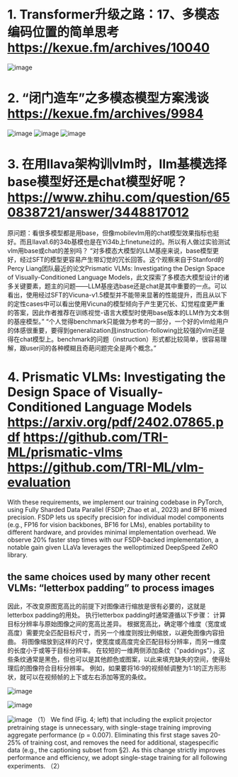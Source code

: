 # 1. Transformer升级之路：17、多模态编码位置的简单思考 https://kexue.fm/archives/10040
![image](https://github.com/qianxinchun/awesomeLLMTopics/assets/7309139/fbfe50a9-054a-47d8-af67-408e2958247a)

# 2. “闭门造车”之多模态模型方案浅谈 https://kexue.fm/archives/9984
![image](https://github.com/qianxinchun/awesomeLLMTopics/assets/7309139/ae424930-37fd-4199-a937-76dfe8379167)
![image](https://github.com/qianxinchun/awesomeLLMTopics/assets/7309139/b6294df9-66e0-41f5-8fb8-8726d3f3008a)
![image](https://github.com/qianxinchun/awesomeLLMTopics/assets/7309139/c9875780-52bb-4428-9f89-0fd43866281d)

# 3. 在用llava架构训vlm时，llm基模选择base模型好还是chat模型好呢？ https://www.zhihu.com/question/650838721/answer/3448817012
原问题：看很多模型都是用base，但像mobilevlm用的chat模型效果指标也挺好。而且llava1.6的34b基模也是在Yi34b上finetune过的。所以有人做过实验测试vlm用base或chat的差别吗？
“对多模态大模型的LLM基座来说，base模型更好，经过SFT的模型更容易产生带幻觉的冗长回答。这个观察来自于Stanford的Percy Liang团队最近的论文Prismatic VLMs: Investigating the Design Space of Visually-Conditioned Language Models，此文探索了多模态大模型设计的诸多关键要素，题主的问题——LLM基座选base还是chat是其中重要的一点。可以看出，使用经过SFT的Vicuna-v1.5模型并不能带来显著的性能提升，而且从以下的定性cases中可以看出使用Vicuna的模型倾向于产生更冗长、幻觉程度更严重的答案，因此作者推荐在训练视觉-语言大模型时使用base版本的LLM作为文本侧的基座模型。”
“个人觉得benchmark只能做为参考的一部分，一个好的vlm给用户的体感很重要，要得到generalization且instruction-following比较强的vlm还是得在chat模型上。benchmark的问题（instruction）形式都比较简单，很容易理解，跟user问的各种模糊且奇葩问题完全是两个概念。”

# 4. Prismatic VLMs: Investigating the Design Space of Visually-Conditioned Language Models https://arxiv.org/pdf/2402.07865.pdf https://github.com/TRI-ML/prismatic-vlms https://github.com/TRI-ML/vlm-evaluation
With these requirements,
we implement our training codebase in PyTorch, using Fully
Sharded Data Parallel (FSDP; Zhao et al., 2023) and BF16
mixed precision. FSDP lets us specify precision for individual model components (e.g., FP16 for vision backbones,
BF16 for LMs), enables portability to different hardware,
and provides minimal implementation overhead. We
observe 20% faster step times with our FSDP-backed implementation, a notable gain given LLaVa leverages the welloptimized DeepSpeed ZeRO library. 

## the same choices used by many other recent VLMs: “letterbox padding” to process images
因此，不改变原图宽高比的前提下对图像进行缩放是很有必要的，这就是letterbox padding的用处。
执行letterbox padding时通常遵循以下步骤：
计算目标分辨率与原始图像之间的宽高比差异。
根据宽高比，确定哪个维度（宽度或高度）需要完全匹配目标尺寸，而另一个维度则按比例缩放，以避免图像内容扭曲。
将图像缩放到这样的尺寸，使宽度或高度完全匹配目标分辨率，而另一维度的长度小于或等于目标分辨率。
在较短的一维两侧添加条纹（"paddings"），这些条纹通常是黑色，但也可以是其他颜色或图案，以此来填充缺失的空间，使得处理后的图像符合目标分辨率。
例如，如果要将16:9的视频帧调整为1:1的正方形形状，就可以在视频帧的上下或左右添加等宽的条纹。

![image](https://github.com/qianxinchun/awesomeLLMTopics/assets/7309139/2bea6c1f-0277-4365-82cc-eee69c4db34f)

![image](https://github.com/qianxinchun/awesomeLLMTopics/assets/7309139/6092738f-cdb4-42e6-a933-87122c8694b6)

![image](https://github.com/qianxinchun/awesomeLLMTopics/assets/7309139/319f5795-2227-4f2b-8bf1-5d583ddc0c3f)
（1） We find (Fig. 4; left) that including the explicit projector pretraining stage is unnecessary,
with single-stage training improving aggregate performance
(p = 0.007). Eliminating this first stage saves 20-25% of
training cost, and removes the need for additional, stagespecific data (e.g., the captioning subset from §2). As this
change strictly improves performance and efficiency, we
adopt single-stage training for all following experiments.
（2）


